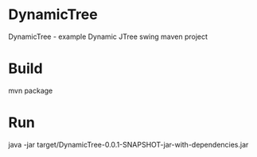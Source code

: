 DynamicTree
===========

DynamicTree - example Dynamic JTree swing maven project

Build
=====

mvn package

Run
===

java -jar target/DynamicTree-0.0.1-SNAPSHOT-jar-with-dependencies.jar
